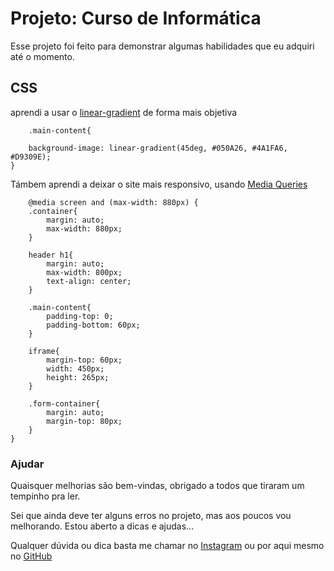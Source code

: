 # Projeto: Curso de Informática

Esse projeto foi feito para demonstrar algumas habilidades que eu adquiri até o momento.

## CSS

aprendi a usar o [linear-gradient](https://developer.mozilla.org/en-US/docs/Web/CSS/gradient/linear-gradient) de forma mais objetiva

``` 
    .main-content{
    
    background-image: linear-gradient(45deg, #050A26, #4A1FA6, #D9309E);
}
```

Támbem aprendi a deixar o site mais responsivo, usando [Media Queries](https://www.w3schools.com/css/css3_mediaqueries_ex.asp)

```
    @media screen and (max-width: 880px) {
    .container{
        margin: auto;
        max-width: 880px;
    }

    header h1{
        margin: auto;
        max-width: 800px;
        text-align: center;
    }

    .main-content{
        padding-top: 0;
        padding-bottom: 60px;
    }

    iframe{
        margin-top: 60px;
        width: 450px;
        height: 265px;
    }

    .form-container{
        margin: auto;
        margin-top: 80px;
    }
}
```

### Ajudar

Quaisquer melhorias são bem-vindas, obrigado a todos que tiraram um tempinho pra ler.

Sei que ainda deve ter alguns erros no projeto, mas aos poucos vou melhorando. Estou aberto a dicas e ajudas...

Qualquer dúvida ou dica basta me chamar no [Instagram](https://www.instagram.com/devlucas_s/) ou por aqui mesmo no [GitHub](https://github.com/dev1lucas)
